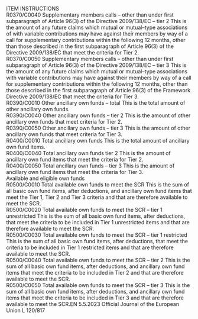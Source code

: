  
ITEM  INSTRUCTIONS  
R0370/C0040  Supplementary members calls 
– other than under first 
subparagraph of Article 96(3) 
of the Directive 2009/138/EC 
– tier 2  This is the amount of any future claims which mutual or mutual–type associations 
of with variable contributions may have against their members by way of a call 
for supplementary contributions within the following 12 months, other than 
those described in the first subparagraph of Article 96(3) of the Directive 
2009/138/EC that meet the criteria for Tier 2.  
R0370/C0050  Supplementary members calls 
– other than under first 
subparagraph of Article 96(3) 
of the Directive 2009/138/EC 
– tier 3  This is the amount of any future claims which mutual or mutual–type associations 
with variable contributions may have against their members by way of a call for 
supplementary contributions within the following 12 months, other than those 
described in the first subparagraph of Article 96(3) of the Framework Directive 
2009/138/EC that meet the criteria for Tier 3.  
R0390/C0010  Other ancillary own funds – 
total  This is the total amount of other ancillary own funds.  
R0390/C0040  Other ancillary own funds – 
tier 2  This is the amount of other ancillary own funds that meet criteria for Tier 2.  
R0390/C0050  Other ancillary own funds – 
tier 3  This is the amount of other ancillary own funds that meet criteria for Tier 3.  
R0400/C0010  Total ancillary own funds  This is the total amount of ancillary own fund items.  
R0400/C0040  Total ancillary own funds 
tier 2  This is the amount of ancillary own fund items that meet the criteria for Tier 2.  
R0400/C0050  Total ancillary own funds – 
tier 3  This is the amount of ancillary own fund items that meet the criteria for Tier 3.  
Available and eligible own funds  
R0500/C0010  Total available own funds to 
meet the SCR  This is the sum of all basic own fund items, after deductions, and ancillary own 
fund items that meet the Tier 1, Tier 2 and Tier 3 criteria and that are therefore 
available to meet the SCR.  
R0500/C0020  Total available own funds to 
meet the SCR – tier 1 
unrestricted  This is the sum of all basic own fund items, after deductions, that meet the criteria 
to be included in Tier 1 unrestricted items and that are therefore available to meet 
the SCR.  
R0500/C0030  Total available own funds to 
meet the SCR – tier 1 
restricted  This is the sum of all basic own fund items, after deductions, that meet the criteria 
to be included in Tier 1 restricted items and that are therefore available to meet 
the SCR.  
R0500/C0040  Total available own funds to 
meet the SCR – tier 2  This is the sum of all basic own fund items, after deductions, and ancillary own 
fund items that meet the criteria to be included in Tier 2 and that are therefore 
available to meet the SCR.  
R0500/C0050  Total available own funds to 
meet the SCR – tier 3  This is the sum of all basic own fund items, after deductions, and ancillary own 
fund items that meet the criteria to be included in Tier 3 and that are therefore 
available to meet the SCR.EN  5.5.2023 Official Journal of the European Union L 120/817
